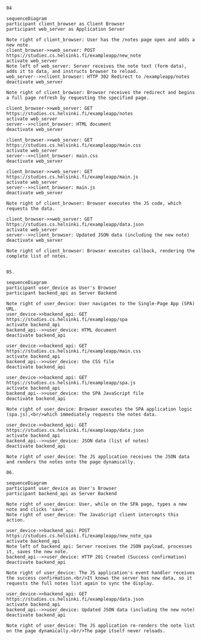     04
    
    sequenceDiagram
    participant client_browser as Client Browser
    participant web_server as Application Server

    Note right of client_browser: User has the /notes page open and adds a new note.
    client_browser->>web_server: POST https://studies.cs.helsinki.fi/exampleapp/new_note
    activate web_server
    Note left of web_server: Server receives the note text (form data), adds it to data, and instructs browser to reload.
    web_server-->>client_browser: HTTP 302 Redirect to /exampleapp/notes
    deactivate web_server

    Note right of client_browser: Browser receives the redirect and begins a full page refresh by requesting the specified page.

    client_browser->>web_server: GET https://studies.cs.helsinki.fi/exampleapp/notes
    activate web_server
    server-->>client_browser: HTML document
    deactivate web_server

    client_browser->>web_server: GET https://studies.cs.helsinki.fi/exampleapp/main.css
    activate web_server
    server-->>client_browser: main.css
    deactivate web_server

    client_browser->>web_server: GET https://studies.cs.helsinki.fi/exampleapp/main.js
    activate web_server
    server-->>client_browser: main.js
    deactivate web_server

    Note right of client_browser: Browser executes the JS code, which requests the data.

    client_browser->>web_server: GET https://studies.cs.helsinki.fi/exampleapp/data.json
    activate web_server
    server-->>client_browser: Updated JSON data (including the new note)
    deactivate web_server

    Note right of client_browser: Browser executes callback, rendering the complete list of notes.


    05.

    sequenceDiagram
    participant user_device as User's Browser
    participant backend_api as Server Backend

    Note right of user_device: User navigates to the Single-Page App (SPA) URL.
    user_device->>backend_api: GET https://studies.cs.helsinki.fi/exampleapp/spa
    activate backend_api
    backend_api-->>user_device: HTML document
    deactivate backend_api

    user_device->>backend_api: GET https://studies.cs.helsinki.fi/exampleapp/main.css
    activate backend_api
    backend_api-->>user_device: the CSS file
    deactivate backend_api

    user_device->>backend_api: GET https://studies.cs.helsinki.fi/exampleapp/spa.js
    activate backend_api
    backend_api-->>user_device: the SPA JavaScript file
    deactivate backend_api

    Note right of user_device: Browser executes the SPA application logic (spa.js),<br/>which immediately requests the notes data.

    user_device->>backend_api: GET https://studies.cs.helsinki.fi/exampleapp/data.json
    activate backend_api
    backend_api-->>user_device: JSON data (list of notes)
    deactivate backend_api

    Note right of user_device: The JS application receives the JSON data and renders the notes onto the page dynamically.

    06.

    sequenceDiagram
    participant user_device as User's Browser
    participant backend_api as Server Backend

    Note right of user_device: User, while on the SPA page, types a new note and clicks 'save'.
    Note right of user_device: The JavaScript client intercepts this action.

    user_device->>backend_api: POST https://studies.cs.helsinki.fi/exampleapp/new_note_spa
    activate backend_api
    Note left of backend_api: Server receives the JSON payload, processes it, saves the new note.
    backend_api-->>user_device: HTTP 201 Created (Success confirmation)
    deactivate backend_api

    Note right of user_device: The JS application's event handler receives the success confirmation.<br/>It knows the server has new data, so it requests the full notes list again to sync the display.

    user_device->>backend_api: GET https://studies.cs.helsinki.fi/exampleapp/data.json
    activate backend_api
    backend_api-->>user_device: Updated JSON data (including the new note)
    deactivate backend_api

    Note right of user_device: The JS application re-renders the note list on the page dynamically.<br/>The page itself never reloads.

    
